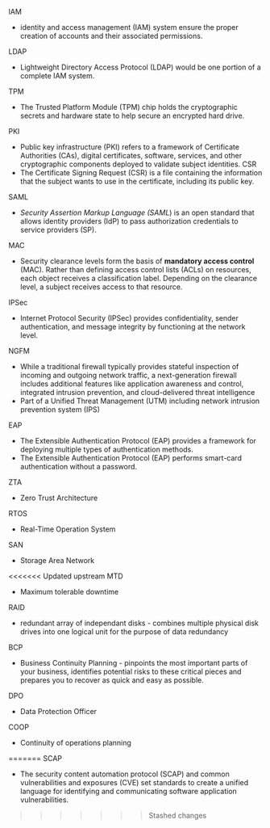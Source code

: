 IAM
- identity and access management (IAM) system ensure the proper creation of accounts and their associated permissions.

LDAP 
- Lightweight Directory Access Protocol (LDAP) would be one portion of a complete IAM system. 

TPM
- The Trusted Platform Module (TPM) chip holds the cryptographic secrets and hardware state to help secure an encrypted hard drive.

PKI
- Public key infrastructure (PKI) refers to a framework of Certificate Authorities (CAs), digital certificates, software, services, and other cryptographic components deployed to validate subject identities.
CSR
- The Certificate Signing Request (CSR) is a file containing the information that the subject wants to use in the certificate, including its public key.

SAML
- _Security Assertion Markup Language (SAML_) is an open standard that allows identity providers (IdP) to pass authorization credentials to service providers (SP).

MAC
 - Security clearance levels form the basis of **mandatory access control** (MAC). Rather than defining access control lists (ACLs) on resources, each object receives a classification label. Depending on the clearance level, a subject receives access to that resource.

IPSec
- Internet Protocol Security (IPSec) provides confidentiality, sender authentication, and message integrity by functioning at the network level.

NGFM
- While a traditional firewall typically provides stateful inspection of incoming and outgoing network traffic, a next-generation firewall includes additional features like application awareness and control, integrated intrusion prevention, and cloud-delivered threat intelligence
- Part of a Unified Threat Management (UTM) including network intrusion prevention system (IPS)

EAP
- The Extensible Authentication Protocol (EAP) provides a framework for deploying multiple types of authentication methods.
- The Extensible Authentication Protocol (EAP) performs smart-card authentication without a password.

ZTA
- Zero Trust Architecture 

RTOS
- Real-Time Operation System

SAN
- Storage Area Network

<<<<<<< Updated upstream
MTD
- Maximum tolerable downtime 

RAID
- redundant array of independant disks - combines multiple physical disk drives into one logical unit for the purpose of data redundancy

BCP
- Business Continuity Planning - pinpoints the most important parts of your business, identifies potential risks to these critical pieces and prepares you to recover as quick and easy as possible.

DPO
- Data Protection Officer

COOP
- Continuity of operations planning

=======
SCAP
- The security content automation protocol (SCAP) and common vulnerabilities and exposures (CVE) set standards to create a unified language for identifying and communicating software application vulnerabilities.
>>>>>>> Stashed changes

